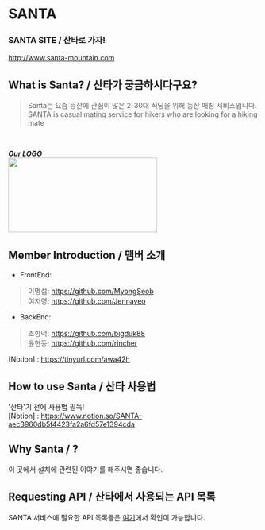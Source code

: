 # SANTA 

### SANTA SITE / 산타로 가자! ##
<http://www.santa-mountain.com>

## What is Santa? / 산타가 궁금하시다구요?

> Santa는 요즘 등산에 관심이 많은 2-30대 직딩을 위해 등산 매칭 서비스입니다.   
> SANTA is casual mating service for hikers who are looking for a hiking mate   

<br/>

***Our LOGO***  
<img src = "https://user-images.githubusercontent.com/37427048/119304064-ac376480-bca1-11eb-8494-a191153fa3d0.png" width="300px" height = "150px">

## Member Introduction / 맴버 소개 ##
* FrontEnd:
> 이명섭: <https://github.com/MyongSeob>   
> 여지영: <https://github.com/Jennayeo>

* BackEnd:
> 조항덕: <https://github.com/bigduk88>   
> 윤현동: <https://github.com/rincher> 

[Notion] : <https://tinyurl.com/awa42h>

## How to use Santa / 산타 사용법

'산타'기 전에 사용법 필독!   
[Notion] : <https://www.notion.so/SANTA-aec3960db5f4423fa2a6fd57e1394cda>

## Why Santa / ?

이 곳에서 설치에 관련된 이야기를 해주시면 좋습니다.

## Requesting API / 산타에서 사용되는 API 목록
SANTA 서비스에 필요한 API 목록들은 [여기](https://documenter.getpostman.com/view/13707169/TzRSfSNm)에서 확인이 가능합니다.
